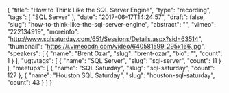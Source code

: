 {
  "title": "How to Think Like the SQL Server Engine",
  "type": "recording",
  "tags": [
    "SQL Server"
  ],
  "date": "2017-06-17T14:24:57",
  "draft": false,
  "slug": "how-to-think-like-the-sql-server-engine",
  "abstract": "",
  "vimeo": "222134919",
  "moreinfo": "http://www.sqlsaturday.com/651/Sessions/Details.aspx?sid=63514",
  "thumbnail": "https://i.vimeocdn.com/video/640581599_295x166.jpg",
  "speakers": [
    {
      "name": "Brent Ozar",
      "slug": "brent-ozar",
      "bio": "",
      "count": 1
    }
  ],
  "ugtvtags": [
    {
      "name": "SQL Server",
      "slug": "sql-server",
      "count": 11
    }
  ],
  "meetups": [
    {
      "name": "SQL Saturday",
      "slug": "sql-saturday",
      "count": 127
    },
    {
      "name": "Houston SQL Saturday",
      "slug": "houston-sql-saturday",
      "count": 43
    }
  ]
}